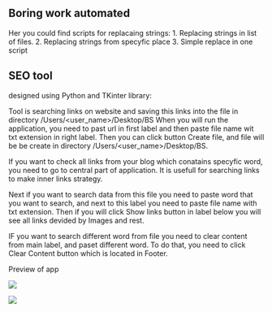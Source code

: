 <h2>Boring work automated</h2>
Her you could find scripts for replacaing strings:
1. Replacing strings in list of files.
2. Replacing strings from specyfic place
3. Simple replace in one script




<h2>SEO tool </h2>
designed using Python and TKinter library:

Tool is searching links on website and saving this links into the file in directory /Users/<user_name>/Desktop/BS
When you will run the application, you need to past url in first label and then paste file name wit txt extension in right label.
Then you can click button Create file, and file will be be create in directory /Users/<user_name>/Desktop/BS.

If you want to check all links from your blog which conatains specyfic word, you need to go to central part of application.
It is usefull for searching links to make inner links strategy.

Next if you want to search data from this file you need to paste word that you want to search, and next to this label you need to paste file name with txt extension. Then if you will click Show links button in label below you will see all links devided by Images and rest.

IF you want to search different word from file you need to clear content from main label, and paset different word. 
To do that, you need to click Clear Content button which is located in Footer.

Preview of app

<img src="https://github.com/domero2/Python/blob/master/Images/SEO_app.jpg"></img>

<img src="https://github.com/domero2/Python/blob/master/Images/SEO_app2.png"></img>
